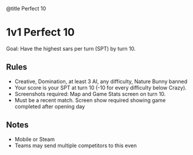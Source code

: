 @title Perfect 10

# 1v1 Perfect 10

Goal: Have the highest sars per turn (SPT) by turn 10. 

## Rules
- Creative, Domination, at least 3 AI, any difficulty, Nature Bunny banned
- Your score is your SPT at turn 10 (-10 for every difficulty below Crazy). 
- Screenshots required: Map and Game Stats screen on turn 10. 
- Must be a recent match. Screen show required showing game completed after opening day

## Notes
- Mobile or Steam
- Teams may send multiple competitors to this even
